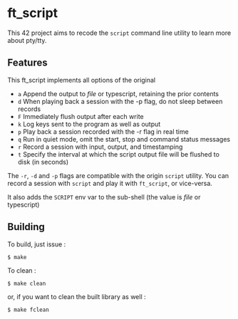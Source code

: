 # ft_script

This 42 project aims to recode the `script` command line utility to learn more about pty/tty.

## Features

This ft_script implements all options of the original

- `a` Append the output to _file_ or typescript, retaining the prior contents
- `d` When playing back a session with the -p flag, do not sleep between records
- `F` Immediately flush output after each write
- `k` Log keys sent to the program as well as output
- `p` Play back a session recorded with the -r flag in real time
- `q` Run in quiet mode, omit the start, stop and command status messages
- `r` Record a session with input, output, and timestamping
- `t` Specify the interval at which the script output file will be flushed to disk (in seconds)

The `-r`, `-d` and `-p` flags are compatible with the origin `script` utility. You can record a session with `script` and play it with `ft_script`, or vice-versa.

It also adds the `SCRIPT` env var to the sub-shell (the value is _file_ or typescript)

## Building

To build, just issue :

~~~
$ make
~~~

To clean :

~~~
$ make clean
~~~

or, if you want to clean the built library as well :

~~~
$ make fclean
~~~
